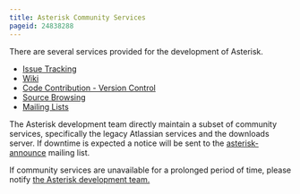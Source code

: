 ```yaml
---
title: Asterisk Community Services
pageid: 24838288
---
```


There are several services provided for the development of Asterisk.

* [Issue Tracking](/Asterisk-Community/Asterisk-Issue-Guidelines)
* [Wiki](//)
* [Code Contribution - Version Control](/Development/Policies-and-Procedures/Code-Contribution)
* [Source Browsing](https://github.com/asterisk/asterisk)
* [Mailing Lists](/Asterisk-Community/Mailing-Lists)

The Asterisk development team directly maintain a subset of community services, specifically the legacy Atlassian services and the downloads server. If downtime is expected a notice will be sent to the [asterisk-announce](http://lists.digium.com/mailman/listinfo/asterisk-announce) mailing list.

If community services are unavailable for a prolonged period of time, please notify [the Asterisk development team.](mailto:asteriskteam@digium.com?subject=Community-Service-Interruption)